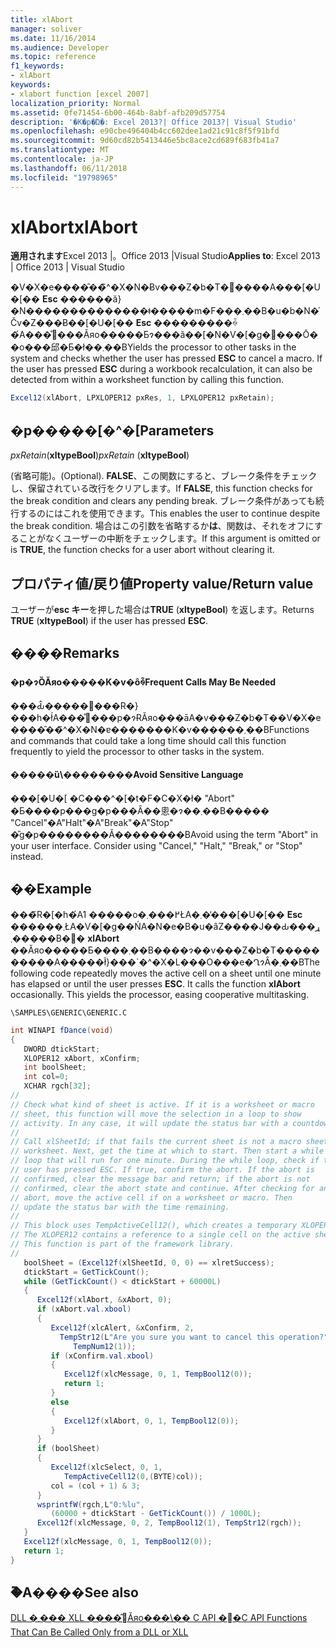 ```yaml
---
title: xlAbort
manager: soliver
ms.date: 11/16/2014
ms.audience: Developer
ms.topic: reference
f1_keywords:
- xlAbort
keywords:
- xlabort function [excel 2007]
localization_priority: Normal
ms.assetid: 0fe71454-6b00-464b-8abf-afb209d57754
description: '�K�p�Ώ�: Excel 2013?| Office 2013?| Visual Studio'
ms.openlocfilehash: e90cbe496404b4cc602dee1ad21c91c8f5f91bfd
ms.sourcegitcommit: 9d60cd82b5413446e5bc8ace2cd689f683fb41a7
ms.translationtype: MT
ms.contentlocale: ja-JP
ms.lasthandoff: 06/11/2018
ms.locfileid: "19798965"
---
```

# <a name="xlabort"></a><span data-ttu-id="3f50f-104">xlAbort</span><span class="sxs-lookup"><span data-stu-id="3f50f-104">xlAbort</span></span>

 <span data-ttu-id="3f50f-105">**適用されます**Excel 2013 |。Office 2013 |Visual Studio</span><span class="sxs-lookup"><span data-stu-id="3f50f-105">**Applies to**: Excel 2013 | Office 2013 | Visual Studio</span></span> 
  
<span data-ttu-id="3f50f-p101">�V�X�e����̑��̃^�X�N�Ƀv���Z�b�T�𐶐����A���[�U�[�� **Esc** ������ă}�N��������������ǂ�����m�F���܂��B�u�b�N�̍Čv�Z���Ƀ��[�U�[�� **Esc** ���������ꍇ�́A���̊֐���Ăяo�����Ƃɂ���ă��[�N�V�[�g�֐���Ō��o���邱�Ƃ�ł��܂��B</span><span class="sxs-lookup"><span data-stu-id="3f50f-p101">Yields the processor to other tasks in the system and checks whether the user has pressed **ESC** to cancel a macro. If the user has pressed **ESC** during a workbook recalculation, it can also be detected from within a worksheet function by calling this function.</span></span> 
  
```cs
Excel12(xlAbort, LPXLOPER12 pxRes, 1, LPXLOPER12 pxRetain);
```

## <a name="parameters"></a><span data-ttu-id="3f50f-108">�p�����[�^�[</span><span class="sxs-lookup"><span data-stu-id="3f50f-108">Parameters</span></span>

 <span data-ttu-id="3f50f-109">_pxRetain_(**xltypeBool**)</span><span class="sxs-lookup"><span data-stu-id="3f50f-109">_pxRetain_ (**xltypeBool**)</span></span>
  
<span data-ttu-id="3f50f-110">(省略可能)。</span><span class="sxs-lookup"><span data-stu-id="3f50f-110">(Optional).</span></span> <span data-ttu-id="3f50f-111">**FALSE**、この関数にすると、ブレーク条件をチェックし、保留されている改行をクリアします。</span><span class="sxs-lookup"><span data-stu-id="3f50f-111">If **FALSE**, this function checks for the break condition and clears any pending break.</span></span> <span data-ttu-id="3f50f-112">ブレーク条件があっても続行するのにはこれを使用できます。</span><span class="sxs-lookup"><span data-stu-id="3f50f-112">This enables the user to continue despite the break condition.</span></span> <span data-ttu-id="3f50f-113">場合はこの引数を省略するか**は**、関数は、それをオフにすることがなくユーザーの中断をチェックします。</span><span class="sxs-lookup"><span data-stu-id="3f50f-113">If this argument is omitted or is **TRUE**, the function checks for a user abort without clearing it.</span></span>
  
## <a name="property-valuereturn-value"></a><span data-ttu-id="3f50f-114">プロパティ値/戻り値</span><span class="sxs-lookup"><span data-stu-id="3f50f-114">Property value/Return value</span></span>

<span data-ttu-id="3f50f-115">ユーザーが**esc キー**を押した場合は**TRUE** (**xltypeBool**) を返します。</span><span class="sxs-lookup"><span data-stu-id="3f50f-115">Returns **TRUE** (**xltypeBool**) if the user has pressed **ESC**.</span></span>
  
## <a name="remarks"></a><span data-ttu-id="3f50f-116">����</span><span class="sxs-lookup"><span data-stu-id="3f50f-116">Remarks</span></span>

### 

#### <a name="frequent-calls-may-be-needed"></a><span data-ttu-id="3f50f-117">�p�ɂȌĂяo�����K�v�ȏꍇ</span><span class="sxs-lookup"><span data-stu-id="3f50f-117">Frequent Calls May Be Needed</span></span>

<span data-ttu-id="3f50f-118">���Ԃ̂�����֐���R�}���h�ł́A���̊֐���p�ɂɌĂяo���āA�v���Z�b�T��V�X�e����̑��̃^�X�N�ɐ�������K�v������܂��B</span><span class="sxs-lookup"><span data-stu-id="3f50f-118">Functions and commands that could take a long time should call this function frequently to yield the processor to other tasks in the system.</span></span>
  
#### <a name="avoid-sensitive-language"></a><span data-ttu-id="3f50f-119">�����ȕ\��������</span><span class="sxs-lookup"><span data-stu-id="3f50f-119">Avoid Sensitive Language</span></span>

<span data-ttu-id="3f50f-p103">���[�U�[ �C���^�[�t�F�C�X�ł� "Abort" �Ƃ����p���g�p���Ȃ��悤�ɂ��܂��B����� "Cancel"�A"Halt"�A"Break"�A"Stop" �̎g�p��������Ă��������B</span><span class="sxs-lookup"><span data-stu-id="3f50f-p103">Avoid using the term "Abort" in your user interface. Consider using "Cancel," "Halt," "Break," or "Stop" instead.</span></span>
  
## <a name="example"></a><span data-ttu-id="3f50f-122">��</span><span class="sxs-lookup"><span data-stu-id="3f50f-122">Example</span></span>

<span data-ttu-id="3f50f-p104">���̃R�[�h�́A1 �����o�߂���܂ŁA�܂��̓��[�U�[�� **Esc** ������܂ŁA�V�[�g��ŃA�N�e�B�u�ȃZ����J��Ԃ��ړ����܂��B�֐� **xlAbort** ��Ăяo�����Ƃ����܂��B����ɂ��v���Z�b�T����������A�����ł̃}���\`�^�X�L���O���e�ՂɂȂ�܂��B</span><span class="sxs-lookup"><span data-stu-id="3f50f-p104">The following code repeatedly moves the active cell on a sheet until one minute has elapsed or until the user presses **ESC**. It calls the function **xlAbort** occasionally. This yields the processor, easing cooperative multitasking.</span></span> 
  
 `\SAMPLES\GENERIC\GENERIC.C`
  
```cs
int WINAPI fDance(void)
{
   DWORD dtickStart;
   XLOPER12 xAbort, xConfirm;
   int boolSheet;
   int col=0;
   XCHAR rgch[32];
//
// Check what kind of sheet is active. If it is a worksheet or macro
// sheet, this function will move the selection in a loop to show
// activity. In any case, it will update the status bar with a countdown.
//
// Call xlSheetId; if that fails the current sheet is not a macro sheet or
// worksheet. Next, get the time at which to start. Then start a while
// loop that will run for one minute. During the while loop, check if the
// user has pressed ESC. If true, confirm the abort. If the abort is
// confirmed, clear the message bar and return; if the abort is not
// confirmed, clear the abort state and continue. After checking for an
// abort, move the active cell if on a worksheet or macro. Then
// update the status bar with the time remaining.
//
// This block uses TempActiveCell12(), which creates a temporary XLOPER12.
// The XLOPER12 contains a reference to a single cell on the active sheet.
// This function is part of the framework library.
//
   boolSheet = (Excel12f(xlSheetId, 0, 0) == xlretSuccess);
   dtickStart = GetTickCount();
   while (GetTickCount() < dtickStart + 60000L)
   {
      Excel12f(xlAbort, &xAbort, 0);
      if (xAbort.val.xbool)
      {
         Excel12f(xlcAlert, &xConfirm, 2,
           TempStr12(L"Are you sure you want to cancel this operation?"),
              TempNum12(1));
         if (xConfirm.val.xbool)
         {
            Excel12f(xlcMessage, 0, 1, TempBool12(0));
            return 1;
         }
         else
         {
            Excel12f(xlAbort, 0, 1, TempBool12(0));
         }
      }
      if (boolSheet)
      {
         Excel12f(xlcSelect, 0, 1,
            TempActiveCell12(0,(BYTE)col));
         col = (col + 1) & 3;
      }
      wsprintfW(rgch,L"0:%lu",
         (60000 + dtickStart - GetTickCount()) / 1000L);
      Excel12f(xlcMessage, 0, 2, TempBool12(1), TempStr12(rgch));
   }
   Excel12f(xlcMessage, 0, 1, TempBool12(0));
   return 1;
}
```

## <a name="see-also"></a><span data-ttu-id="3f50f-126">�֘A����</span><span class="sxs-lookup"><span data-stu-id="3f50f-126">See also</span></span>



[<span data-ttu-id="3f50f-127">DLL �܂��� XLL ����̂݌Ăяo���\�� C API �֐�</span><span class="sxs-lookup"><span data-stu-id="3f50f-127">C API Functions That Can Be Called Only from a DLL or XLL</span></span>](c-api-functions-that-can-be-called-only-from-a-dll-or-xll.md)

